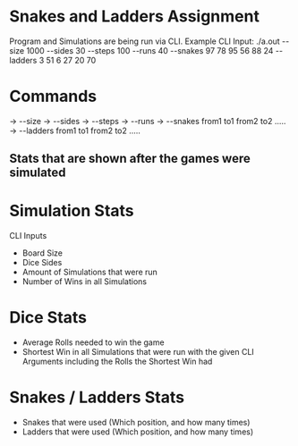 # Snakes and Ladders Assignment

Program and Simulations are being run via CLI. Example CLI Input:
./a.out --size 1000 --sides 30 --steps 100 --runs 40 --snakes 97 78 95 56 88 24 --ladders 3 51 6 27 20 70

# Commands

-> --size
-> --sides
-> --steps
-> --runs
-> --snakes from1 to1 from2 to2 .....
-> --ladders from1 to1 from2 to2 .....

## Stats that are shown after the games were simulated

# Simulation Stats
CLI Inputs
* Board Size
* Dice Sides
* Amount of Simulations that were run
* Number of Wins in all Simulations

# Dice Stats
* Average Rolls needed to win the game
* Shortest Win in all Simulations that were run with the given CLI Arguments including the Rolls the Shortest Win had

# Snakes / Ladders Stats
* Snakes that were used (Which position, and how many times)
* Ladders that were used (Which position, and how many times)
